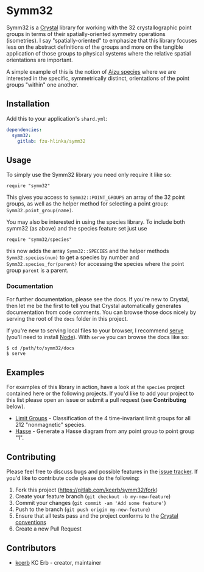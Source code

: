 # Symm32

Symm32 is a [Crystal](https://crystal-lang.org/) library for working with the 32 crystallographic point groups in terms of their spatially-oriented symmetry operations (isometries). I say "spatially-oriented" to emphasize that this library focuses less on the abstract definitions of the groups and more on the tangible application of those groups to physical systems where the relative spatial orientations are important.

A simple example of this is the notion of [Aizu species](https://journals.aps.org/prb/abstract/10.1103/PhysRevB.2.754) where we are interested in the specific, symmetrically distinct, orientations of the point groups "within" one another.

## Installation

Add this to your application's `shard.yml`:

```yaml
dependencies:
  symm32:
    gitlab: fzu-hlinka/symm32
```

## Usage

To simply use the Symm32 library you need only require it like so:

```crystal
require "symm32"
```

This gives you access to `Symm32::POINT_GROUPS` an array of the 32 point groups, as well as the helper method for selecting a point group: `Symm32.point_group(name)`.

You may also be interested in using the species library. To include both symm32 (as above) and the species feature set just use

```crystal
require "symm32/species"
```

this now adds the array `Symm32::SPECIES` and the helper methods `Symm32.species(num)` to get a species by number and `Symm32.species_for(parent)` for accessing the species where the point group `parent` is a parent.

### Documentation

For further documentation, please see the docs. If you're new to Crystal, then let me be the first to tell you that Crystal automatically generates documentation from code comments. You can browse those docs nicely by serving the root of the `docs` folder in this project.

If you're new to serving local files to your browser, I recommend [serve](https://www.npmjs.com/package/serve) (you'll need to install [Node](https://nodejs.org/en/)). With `serve` you can browse the docs like so:

```
$ cd /path/to/symm32/docs
$ serve
```

## Examples

For examples of this library in action, have a look at the `species` project contained here or the following projects. If you'd like to add your project to this list please open an issue or submit a pull request (see **Contributing** below).

* [Limit Groups](https://gitlab.com/fzu-hlinka/limit_groups) - Classification of the 4 time-invariant limit groups for all 212 "nonmagnetic" species.
* [Hasse](https://gitlab.com/fzu-hlinka/hasse) - Generate a Hasse diagram from any point group to point group "1".

## Contributing

Please feel free to discuss bugs and possible features in the [issue tracker](https://gitlab.com/fzu-hlinka/symm32/issues). If you'd like to contribute code please do the following:

1. Fork this project (<https://gitlab.com/kcerb/symm32/fork>)
2. Create your feature branch (`git checkout -b my-new-feature`)
3. Commit your changes (`git commit -am 'Add some feature'`)
4. Push to the branch (`git push origin my-new-feature`)
5. Ensure that all tests pass and the project conforms to the [Crystal conventions](https://crystal-lang.org/docs/conventions/)
6. Create a new Pull Request

## Contributors

- [kcerb](https://gitlab.com/kcerb) KC Erb - creator, maintainer
